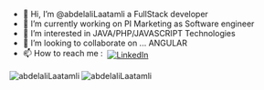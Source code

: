 - 👋 Hi, I’m @abdelaliLaatamli a FullStack developer
- 🌱 I’m currently working on PI Marketing as Software engineer
- 👀 I’m interested in JAVA/PHP/JAVASCRIPT Technologies
- 💞️ I’m looking to collaborate on ... ANGULAR
- 📫 How to reach me : <a href="https://www.linkedin.com/in/abdelalilaatamli/"  target="_blank" >
    <img src="https://raw.githubusercontent.com/MikeCodesDotNET/MikeCodesDotNET/a8abbf37441f3253f74ea255a47f289208d7568c/Resources/linkedIn.svg" alt="LinkedIn" style="vertical-align:top; margin:4px">
  </a>

<img align="center" src="https://github-readme-stats.vercel.app/api/top-langs/?username=abdelaliLaatamli&layout=compact&hide=html" alt="abdelaliLaatamli" />
<img align="center" src="https://github-readme-stats.vercel.app/api?username=abdelaliLaatamli&show_icons=true" alt="abdelaliLaatamli" />

<!---
abdelaliLaatamli/abdelaliLaatamli is a ✨ special ✨ repository because its `README.md` (this file) appears on your GitHub profile.
You can click the Preview link to take a look at your changes.
--->
